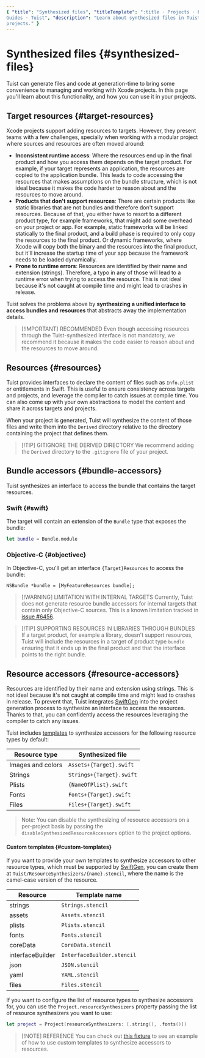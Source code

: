 ```yaml
---
{ "title": "Synthesized files", "titleTemplate": ":title · Projects · Features ·
Guides · Tuist", "description": "Learn about synthesized files in Tuist
projects." }
---
```

# Synthesized files {#synthesized-files}

Tuist can generate files and code at generation-time to bring some convenience
to managing and working with Xcode projects. In this page you'll learn about
this functionality, and how you can use it in your projects.

## Target resources {#target-resources}

Xcode projects support adding resources to targets. However, they present teams
with a few challenges, specially when working with a modular project where
sources and resources are often moved around:

- **Inconsistent runtime access**: Where the resources end up in the final
  product and how you access them depends on the target product. For example, if
  your target represents an application, the resources are copied to the
  application bundle. This leads to code accessing the resources that makes
  assumptions on the bundle structure, which is not ideal because it makes the
  code harder to reason about and the resources to move around.
- **Products that don't support resources**: There are certain products like
  static libraries that are not bundles and therefore don't support resources.
  Because of that, you either have to resort to a different product type, for
  example frameworks, that might add some overhead on your project or app. For
  example, static frameworks will be linked statically to the final product, and
  a build phase is required to only copy the resources to the final product. Or
  dynamic frameworks, where Xcode will copy both the binary and the resources
  into the final product, but it'll increase the startup time of your app
  because the framework needs to be loaded dynamically.
- **Prone to runtime errors**: Resources are identified by their name and
  extension (strings). Therefore, a typo in any of those will lead to a runtime
  error when trying to access the resource. This is not ideal because it's not
  caught at compile time and might lead to crashes in release.

Tuist solves the problems above by **synthesizing a unified interface to access
bundles and resources** that abstracts away the implementation details.

> [!IMPORTANT] RECOMMENDED Even though accessing resources through the
> Tuist-synthesized interface is not mandatory, we recommend it because it makes
> the code easier to reason about and the resources to move around.

## Resources {#resources}

Tuist provides interfaces to declare the content of files such as `Info.plist`
or entitlements in Swift. This is useful to ensure consistency across targets
and projects, and leverage the compiler to catch issues at compile time. You can
also come up with your own abstractions to model the content and share it across
targets and projects.

When your project is generated, Tuist will synthesize the content of those files
and write them into the `Derived` directory relative to the directory containing
the project that defines them.

> [!TIP] GITIGNORE THE DERIVED DIRECTORY We recommend adding the `Derived`
> directory to the `.gitignore` file of your project.

## Bundle accessors {#bundle-accessors}

Tuist synthesizes an interface to access the bundle that contains the target
resources.

### Swift {#swift}

The target will contain an extension of the `Bundle` type that exposes the
bundle:

```swift
let bundle = Bundle.module
```

### Objective-C {#objectivec}

In Objective-C, you'll get an interface `{Target}Resources` to access the
bundle:

```objc
NSBundle *bundle = [MyFeatureResources bundle];
```

> [!WARNING] LIMITATION WITH INTERNAL TARGETS Currently, Tuist does not generate
> resource bundle accessors for internal targets that contain only Objective-C
> sources. This is a known limitation tracked in [issue
> #6456](https://github.com/tuist/tuist/issues/6456).

> [!TIP] SUPPORTING RESOURCES IN LIBRARIES THROUGH BUNDLES If a target product,
> for example a library, doesn't support resources, Tuist will include the
> resources in a target of product type `bundle` ensuring that it ends up in the
> final product and that the interface points to the right bundle.

## Resource accessors {#resource-accessors}

Resources are identified by their name and extension using strings. This is not
ideal because it's not caught at compile time and might lead to crashes in
release. To prevent that, Tuist integrates
[SwiftGen](https://github.com/SwiftGen/SwiftGen) into the project generation
process to synthesize an interface to access the resources. Thanks to that, you
can confidently access the resources leveraging the compiler to catch any
issues.

Tuist includes
[templates](https://github.com/tuist/tuist/tree/main/Sources/TuistGenerator/Templates)
to synthesize accessors for the following resource types by default:

| Resource type     | Synthesized file         |
| ----------------- | ------------------------ |
| Images and colors | `Assets+{Target}.swift`  |
| Strings           | `Strings+{Target}.swift` |
| Plists            | `{NameOfPlist}.swift`    |
| Fonts             | `Fonts+{Target}.swift`   |
| Files             | `Files+{Target}.swift`   |

> Note: You can disable the synthesizing of resource accessors on a per-project
> basis by passing the `disableSynthesizedResourceAccessors` option to the
> project options.

#### Custom templates {#custom-templates}

If you want to provide your own templates to synthesize accessors to other
resource types, which must be supported by
[SwiftGen](https://github.com/SwiftGen/SwiftGen), you can create them at
`Tuist/ResourceSynthesizers/{name}.stencil`, where the name is the camel-case
version of the resource.

| Resource         | Template name              |
| ---------------- | -------------------------- |
| strings          | `Strings.stencil`          |
| assets           | `Assets.stencil`           |
| plists           | `Plists.stencil`           |
| fonts            | `Fonts.stencil`            |
| coreData         | `CoreData.stencil`         |
| interfaceBuilder | `InterfaceBuilder.stencil` |
| json             | `JSON.stencil`             |
| yaml             | `YAML.stencil`             |
| files            | `Files.stencil`            |

If you want to configure the list of resource types to synthesize accessors for,
you can use the `Project.resourceSynthesizers` property passing the list of
resource synthesizers you want to use:

```swift
let project = Project(resourceSynthesizers: [.string(), .fonts()])
```

> [!NOTE] REFERENCE You can check out [this
> fixture](https://github.com/tuist/tuist/tree/main/cli/Fixtures/ios_app_with_templates)
> to see an example of how to use custom templates to synthesize accessors to
> resources.
